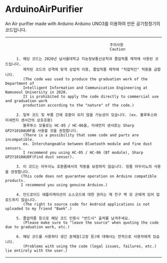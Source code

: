 # ArduinoAirPurifier
An Air purifier made with Arduino
Arduino UNO3를 이용하여 만든 공기청정기의 코드입니다.

-------------------------------------------------------------------------------------------------------------------
                                                   주의사항
                                                   Caution
                             
         1. 해당 코드는 2020년 남서울대학교 지능정보통신공학과 졸업작품 제작에 사용된 코드입니다.
            제작된 코드의 성격에 맞게 상업적 이용, 졸업작품 제작에 "직접적인" 적용을 금합니다.
            (The code was used to produce the graduation work of the Department of
            Intelligent Information and Communication Engineering at Namseoul University in 2020.
            It is prohibited to apply the code directly to commercial use and graduation work
            production according to the "nature" of the code.)
          
         2. 일부 코드 및 부품 간에 호환이 되지 않을 가능성이 있습니다. (ex. 블루투스와 미세먼지 센서간의 상호호환)
            블루투스 모듈로는 HC-05 / HC-06을, 미세먼지 센서로는 Sharp GP2Y1010AU0F을 사용할 것을 권장합니다.
            (There is a possibility that some code and parts are incompatible.
            ex. Interchangeable between Bluetooth module and fine dust sensors.
            I recommend you using HC-05 / HC-06 (BT module), Sharp GP2Y1010AU0F(Find dust sensor).
            
         3. 이 코드는 아두이노 호환품에서의 작동을 보장하지 않습니다. 정품 아두이노의 사용을 권장합니다.
           (This code does not guarantee operation on Arduino compatible products.
           I recommend you using genuine Arduino.)
           
         4. 안드로이드 애플리케이션의 소스코드에 대한 권리는 제 친구 백 모 군에게 있어 업로드하지 않습니다.
            (The right to source code for Android applications is not uploaded to my friend "Baek".)
                             
         5. 졸업작품 등으로 해당 코드 인용시 "반드시" 출처를 남겨주세요.                  
            (Please make sure to "leave the source" when quoting the code due to graduation work, etc.)                 
                             
         6. 해당 코드를 사용하다 생긴 문제점(고장 등)에 대해서는 전적으로 사용자에게 있습니다.                    
            (Problems with using the code (legal issues, failures, etc.) lie entirely with the user.)                 
                             

-------------------------------------------------------------------------------------------------------------------               
